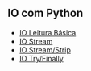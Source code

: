 IO com Python
-----------------
* [IO Leitura Básica](https://github.com/robsonoduarte/learn-python/blob/master/python-curso-completo/io/io_v1.py#L2)
* [IO Stream](https://github.com/robsonoduarte/learn-python/blob/master/python-curso-completo/io/io_v2.py#L4)
* [IO Stream/Strip](https://github.com/robsonoduarte/learn-python/blob/master/python-curso-completo/io/io_v3.py#L5)
* [IO Try/Finally](https://github.com/robsonoduarte/learn-python/blob/master/python-curso-completo/io/io_v4.py#L2-L8)
